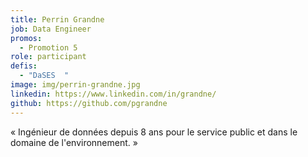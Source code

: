 ```yaml
---
title: Perrin Grandne
job: Data Engineer
promos:
  - Promotion 5
role: participant
defis:
  - "DaSES  "
image: img/perrin-grandne.jpg
linkedin: https://www.linkedin.com/in/grandne/
github: https://github.com/pgrandne
---
```

« Ingénieur de données depuis 8 ans pour le service public et dans le domaine de l'environnement. »
